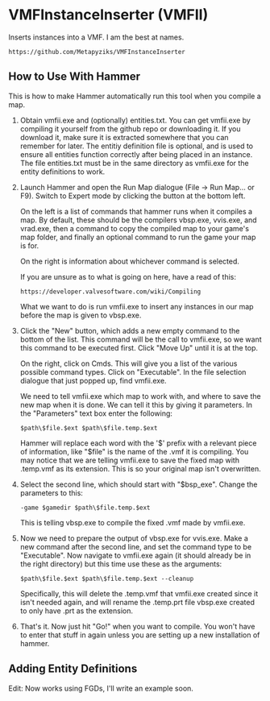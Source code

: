 VMFInstanceInserter (VMFII)
===========================

Inserts instances into a VMF. I am the best at names.

	https://github.com/Metapyziks/VMFInstanceInserter

How to Use With Hammer
----------------------

This is how to make Hammer automatically run this tool when you compile a map.

1.	Obtain vmfii.exe and (optionally) entities.txt.
	You can get vmfii.exe by compiling it yourself from the github repo or
	downloading it. If you download it, make sure it is extracted somewhere that
	you can remember for later. The entitiy definition file is optional, and is
	used to ensure all entities function correctly after being placed in an
	instance. The file entities.txt must be in the same directory as vmfii.exe
	for the entity definitions to work.
	
2.	Launch Hammer and open the Run Map dialogue (File -> Run Map... or F9).
	Switch to Expert mode by clicking the button at the bottom left.
	
	On the left is a list of commands that hammer runs when it compiles a map.
	By default, these should be the compilers vbsp.exe, vvis.exe, and vrad.exe,
	then a command to copy the compiled map to your game's map folder, and
	finally an optional command to run the game your map is for.
	
	On the right is information about whichever command is selected.
	
	If you are
	unsure as to what is going on here, have a read of this:
		
		https://developer.valvesoftware.com/wiki/Compiling
	
	What we want to do is run vmfii.exe to insert any instances in our map
	before the map is given to vbsp.exe.
	
3.	Click the "New" button, which adds a new empty command to the bottom of the
	list. This command will be the call to vmfii.exe, so we want this command to
	be executed first. Click "Move Up" until it is at the top.
	
	On the right, click on Cmds. This will give you a list of the various
	possible command types. Click on "Executable". In the file selection
	dialogue that just popped up, find vmfii.exe.
	
	We need to tell vmfii.exe which map to work with, and where to save the new
	map when it is done. We can tell it this by giving it parameters. In the
	"Parameters" text box enter the following:
	
	    $path\$file.$ext $path\$file.temp.$ext
		
	Hammer will replace each word with the '$' prefix with a relevant piece of
	information, like "$file" is the name of the .vmf it is compiling. You may
	notice that we are telling vmfii.exe to save the fixed map with .temp.vmf
	as its extension. This is so your original map isn't overwritten.
	
4.	Select the second line, which should start with "$bsp_exe". Change the
	parameters to this:
	
	    -game $gamedir $path\$file.temp.$ext
		
	This is telling vbsp.exe to compile the fixed .vmf made by vmfii.exe.

5.	Now we need to prepare the output of vbsp.exe for vvis.exe. Make a new
	command after the second line, and set the command type to be "Executable".
	Now navigate to vmfii.exe again (it should already be in the right
	directory) but this time use these as the arguments:
	
		$path\$file.$ext $path\$file.temp.$ext --cleanup
		
	Specifically, this will delete the .temp.vmf that vmfii.exe created since
	it isn't needed again, and will rename the .temp.prt file vbsp.exe created
	to only have .prt as the extension.
	
6.	That's it. Now just hit "Go!" when you want to compile. You won't have to
	enter that stuff in again unless you are setting up a new installation of
	hammer.

Adding Entity Definitions
-------------------------

Edit: Now works using FGDs, I'll write an example soon.

